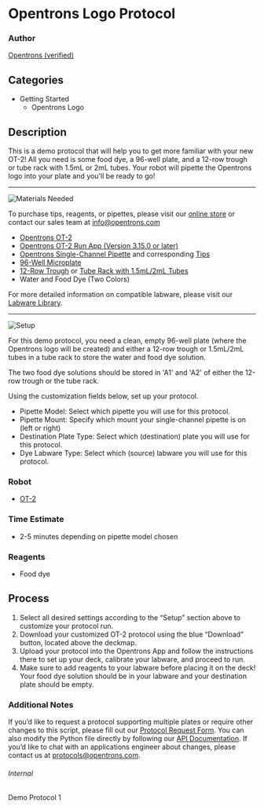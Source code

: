 # Opentrons Logo Protocol

### Author
[Opentrons (verified)](https://opentrons.com/)

## Categories
* Getting Started
	* Opentrons Logo

## Description
This is a demo protocol that will help you to get more familiar with your new OT-2! All you need is some food dye, a 96-well plate, and a 12-row trough or tube rack with 1.5mL or 2mL tubes. Your robot will pipette the Opentrons logo into your plate and you'll be ready to go!

---
![Materials Needed](https://s3.amazonaws.com/opentrons-protocol-library-website/custom-README-images/001-General+Headings/materials.png)

To purchase tips, reagents, or pipettes, please visit our [online store](https://shop.opentrons.com/) or contact our sales team at [info@opentrons.com](mailto:info@opentrons.com)

* [Opentrons OT-2](https://shop.opentrons.com/collections/ot-2-robot/products/ot-2)
* [Opentrons OT-2 Run App (Version 3.15.0 or later)](https://opentrons.com/ot-app/)
* [Opentrons Single-Channel Pipette](https://shop.opentrons.com/collections/ot-2-pipettes) and corresponding [Tips](https://shop.opentrons.com/collections/opentrons-tips)
* [96-Well Microplate](https://labware.opentrons.com/?category=wellPlate)
* [12-Row Trough](https://labware.opentrons.com/?category=reservoir) or [Tube Rack with 1.5mL/2mL Tubes](https://labware.opentrons.com/?category=tubeRack)
* Water and Food Dye (Two Colors)

For more detailed information on compatible labware, please visit our [Labware Library](https://labware.opentrons.com/).


---
![Setup](https://s3.amazonaws.com/opentrons-protocol-library-website/custom-README-images/001-General+Headings/Setup.png)

For this demo protocol, you need a clean, empty 96-well plate (where the Opentrons logo will be created) and either a 12-row trough or 1.5mL/2mL tubes in a tube rack to store the water and food dye solution.

The two food dye solutions should be stored in 'A1' and 'A2' of either the 12-row trough or the tube rack.

Using the customization fields below, set up your protocol.
* Pipette Model: Select which pipette you will use for this protocol.
* Pipette Mount: Specify which mount your single-channel pipette is on (left or right)
* Destination Plate Type: Select which (destination) plate you will use for this protocol.
* Dye Labware Type: Select which (source) labware you will use for this protocol.


### Robot
* [OT-2](https://opentrons.com/ot-2)


### Time Estimate
* 2-5 minutes depending on pipette model chosen

### Reagents
* Food dye

## Process
1. Select all desired settings according to the “Setup” section above to customize your protocol run.
2. Download your customized OT-2 protocol using the blue “Download” button, located above the deckmap.
3. Upload your protocol into the Opentrons App and follow the instructions there to set up your deck, calibrate your labware, and proceed to run.
4. Make sure to add reagents to your labware before placing it on the deck! Your food dye solution should be in your labware and your destination plate should be empty.

### Additional Notes
If you’d like to request a protocol supporting multiple plates or require other changes to this script, please fill out our [Protocol Request Form](https://opentrons-protocol-dev.paperform.co/). You can also modify the Python file directly by following our [API Documentation](https://docs.opentrons.com/v2/). If you’d like to chat with an applications engineer about changes, please contact us at [protocols@opentrons.com](mailto:protocols@opentrons.com).

###### Internal
Demo Protocol 1
